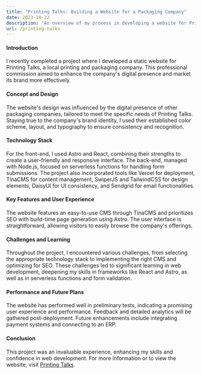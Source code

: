 ```yaml
---
title: "Printing Talks: Building a Website for a Packaging Company"
date: 2023-10-22
description: "An overview of my process in developing a website for Printing Talks, a local printing and packaging company."
url: /printing-talks
---
```


#### Introduction

I recently completed a project where I developed a static website for Printing Talks, a local printing and packaging company. This professional commission aimed to enhance the company's digital presence and market its brand more effectively.

#### Concept and Design

The website's design was influenced by the digital presence of other packaging companies, tailored to meet the specific needs of Printing Talks. Staying true to the company's brand identity, I used their established color scheme, layout, and typography to ensure consistency and recognition.

#### Technology Stack

For the front-end, I used Astro and React, combining their strengths to create a user-friendly and responsive interface. The back-end, managed with Node.js, focused on serverless functions for handling form submissions. The project also incorporated tools like Vercel for deployment, TinaCMS for content management, SwiperJS and TailwindCSS for design elements, DaisyUI for UI consistency, and Sendgrid for email functionalities.

#### Key Features and User Experience

The website features an easy-to-use CMS through TinaCMS and prioritizes SEO with build-time page generation using Astro. The user interface is straightforward, allowing visitors to easily browse the company's offerings.

#### Challenges and Learning

Throughout the project, I encountered various challenges, from selecting the appropriate technology stack to implementing the right CMS and optimizing for SEO. These challenges led to significant learning in web development, deepening my skills in frameworks like React and Astro, as well as in serverless functions and form validation.

#### Performance and Future Plans

The website has performed well in preliminary tests, indicating a promising user experience and performance. Feedback and detailed analytics will be gathered post-deployment. Future enhancements include integrating payment systems and connecting to an ERP.

#### Conclusion

This project was an invaluable experience, enhancing my skills and confidence in web development. For more information or to view the website, visit [Printing Talks](https://printingtalks.ae).

